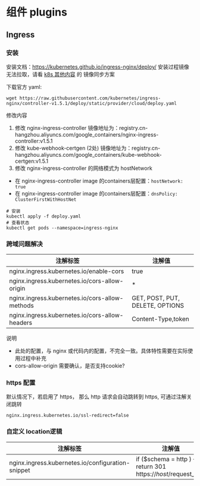 # 组件  plugins


## Ingress

### 安装

安装文档：https://kubernetes.github.io/ingress-nginx/deploy/
安装过程镜像无法拉取，请看 [k8s 其他内容](99_others.md) 的 镜像同步方案

下载官方 yaml:
```shell
wget https://raw.githubusercontent.com/kubernetes/ingress-nginx/controller-v1.5.1/deploy/static/provider/cloud/deploy.yaml
```

修改内容
1. 修改 nginx-ingress-controller 镜像地址为：registry.cn-hangzhou.aliyuncs.com/google_containers/nginx-ingress-controller:v1.5.1
2. 修改 kube-webhook-certgen (2处) 镜像地址为：registry.cn-hangzhou.aliyuncs.com/google_containers/kube-webhook-certgen:v1.5.1
3. 修改 nginx-ingress-controller 的网络模式为 hostNetwork
  - 在 nginx-ingress-controller image 的containers层配置：`hostNetwork: true`
  - 在 nginx-ingress-controller image 的containers层配置：`dnsPolicy: ClusterFirstWithHostNet`

```shell
# 安装
kubectl apply -f deploy.yaml
# 查看状态
kubectl get pods --namespace=ingress-nginx
```



### 跨域问题解决

| 注解标签                                           | 注解值                             |
|------------------------------------------------|---------------------------------|
| nginx.ingress.kubernetes.io/enable-cors        | true                            |
| nginx.ingress.kubernetes.io/cors-allow-origin  | *                               |
| nginx.ingress.kubernetes.io/cors-allow-methods | GET, POST, PUT, DELETE, OPTIONS |
| nginx.ingress.kubernetes.io/cors-allow-headers | Content-Type,token              |

说明
- 此处的配置，与 nginx 或代码内的配置，不完全一致。具体特性需要在实际使用过程中补充
- cors-allow-origin 需要确认，是否支持cookie?

### https 配置

默认情况下，若启用了 https， 那么 http 请求会自动跳转到 https, 可通过注解关闭跳转
```
nginx.ingress.kubernetes.io/ssl-redirect=false
```

### 自定义 location逻辑
| 注解标签                                           | 注解值                                                            |
|------------------------------------------------|----------------------------------------------------------------|
| nginx.ingress.kubernetes.io/configuration-snippet        | if ($schema = http ) { return 301 https://$host/$request_uri;} |